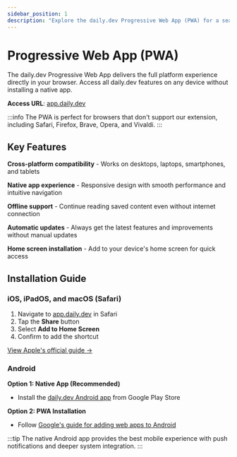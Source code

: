```yaml
---
sidebar_position: 1
description: "Explore the daily.dev Progressive Web App (PWA) for a seamless, cross-platform developer news experience. Learn to add daily.dev to your home screen on iOS and Android."
---
```


# Progressive Web App (PWA)

The daily.dev Progressive Web App delivers the full platform experience directly in your browser. Access all daily.dev features on any device without installing a native app.

**Access URL**: [app.daily.dev](https://app.daily.dev)

:::info
The PWA is perfect for browsers that don't support our extension, including Safari, Firefox, Brave, Opera, and Vivaldi.
:::

## Key Features

**Cross-platform compatibility** - Works on desktops, laptops, smartphones, and tablets

**Native app experience** - Responsive design with smooth performance and intuitive navigation

**Offline support** - Continue reading saved content even without internet connection

**Automatic updates** - Always get the latest features and improvements without manual updates

**Home screen installation** - Add to your device's home screen for quick access

## Installation Guide

### iOS, iPadOS, and macOS (Safari)

1. Navigate to [app.daily.dev](https://app.daily.dev) in Safari
2. Tap the **Share** button
3. Select **Add to Home Screen**
4. Confirm to add the shortcut

[View Apple's official guide →](https://support.apple.com/en-il/guide/iphone/iph42ab2f3a7/ios)

### Android

**Option 1: Native App (Recommended)**
- Install the [daily.dev Android app](https://play.google.com/store/apps/details?id=dev.daily) from Google Play Store

**Option 2: PWA Installation**
- Follow [Google's guide for adding web apps to Android](https://support.google.com/chrome/answer/9658361?hl=en&co=GENIE.Platform%3DAndroid)

:::tip
The native Android app provides the best mobile experience with push notifications and deeper system integration.
:::

